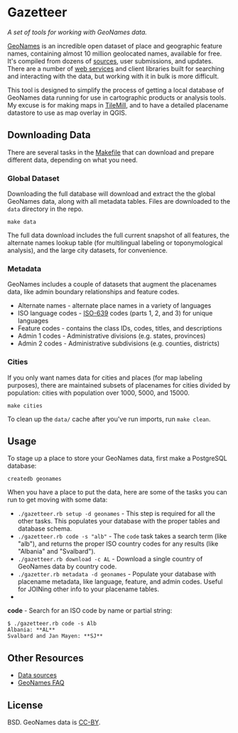 # Gazetteer
_A set of tools for working with GeoNames data._

[GeoNames](http://www.geonames.org/) is an incredible open dataset of place and geographic feature names, containing almost 10 million geolocated names, available for free. It's compiled from dozens of [sources](http://www.geonames.org/data-sources.html), user submissions, and updates. There are a number of [web services](http://www.geonames.org/export/ws-overview.html) and client libraries built for searching and interacting with the data, but working with it in bulk is more difficult.

This tool is designed to simplify the process of getting a local database of GeoNames data running for use in cartographic products or analysis tools. My excuse is for making maps in [TileMill](http://mapbox.com/tilemill), and to have a detailed placename datastore to use as map overlay in QGIS.

## Downloading Data

There are several tasks in the [Makefile](http://bost.ocks.org/mike/make/) that can download and prepare different data, depending on what you need.

### Global Dataset

Downloading the full database will download and extract the the global GeoNames data, along with all metadata tables. Files are downloaded to the `data` directory in the repo.

```shell
make data
```

The full data download includes the full current snapshot of all features, the alternate names lookup table (for multilingual labeling or toponymological analysis), and the large city datasets, for convenience.

### Metadata

GeoNames includes a couple of datasets that augment the placenames data, like admin boundary relationships and feature codes.

* Alternate names - alternate place names in a variety of languages
* ISO language codes - [ISO-639](http://en.wikipedia.org/wiki/ISO_639) codes (parts 1, 2, and 3) for unique languages
* Feature codes - contains the class IDs, codes, titles, and descriptions
* Admin 1 codes - Administrative divisions (e.g. states, provinces)
* Admin 2 codes - Administrative subdivisions (e.g. counties, districts)

### Cities

If you only want names data for cities and places (for map labeling purposes), there are maintained subsets of placenames for cities divided by population: cities with population over 1000, 5000, and 15000.

```shell
make cities
```

To clean up the `data/` cache after you've run imports, run `make clean`.

## Usage

To stage up a place to store your GeoNames data, first make a PostgreSQL database:

    createdb geonames

When you have a place to put the data, here are some of the tasks you can run to get moving with some data:

* `./gazetteer.rb setup -d geonames` - This step is required for all the other tasks. This populates your database with the proper tables and database schema.
* `./gazetteer.rb code -s "alb"` - The `code` task takes a search term (like "alb"), and returns the proper ISO country codes for any results (like "Albania" and "Svalbard").
* `./gazetteer.rb download -c AL` - Download a single country of GeoNames data by country code.
* `./gazetter.rb metadata -d geonames` - Populate your database with placename metadata, like language, feature, and admin codes. Useful for JOINing other info to your placename tables.
* 

**code** - Search for an ISO code by name or partial string:

```shell
$ ./gazetteer.rb code -s Alb
Albania: **AL**
Svalbard and Jan Mayen: **SJ**
```

## Other Resources

* [Data sources](http://www.geonames.org/data-sources.html)
* [GeoNames FAQ](http://forum.geonames.org/gforum/forums/show/6.page)

## License

BSD. GeoNames data is [CC-BY](http://creativecommons.org/licenses/by/3.0/).